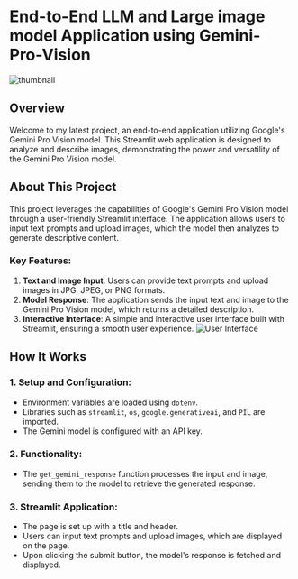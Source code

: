 # End-to-End LLM and Large image model Application using Gemini-Pro-Vision
![thumbnail](https://github.com/ShaikJunaidKaif/DATA-SCIENCE/assets/157692918/61a2ea21-aa8c-4f75-8c13-476c542a6b1c)

## Overview

Welcome to my latest project, an end-to-end application utilizing Google's Gemini Pro Vision model. This Streamlit web application is designed to analyze and describe images, demonstrating the power and versatility of the Gemini Pro Vision model.

## About This Project

This project leverages the capabilities of Google's Gemini Pro Vision model through a user-friendly Streamlit interface. The application allows users to input text prompts and upload images, which the model then analyzes to generate descriptive content.

### Key Features:
1. **Text and Image Input**: Users can provide text prompts and upload images in JPG, JPEG, or PNG formats.
2. **Model Response**: The application sends the input text and image to the Gemini Pro Vision model, which returns a detailed description.
3. **Interactive Interface**: A simple and interactive user interface built with Streamlit, ensuring a smooth user experience.
![User Interface](https://github.com/ShaikJunaidKaif/DATA-SCIENCE/assets/157692918/606c4d1b-7cae-4f63-a0df-47032457cc0e)

## How It Works

### 1. Setup and Configuration:
- Environment variables are loaded using `dotenv`.
- Libraries such as `streamlit`, `os`, `google.generativeai`, and `PIL` are imported.
- The Gemini model is configured with an API key.

### 2. Functionality:
- The `get_gemini_response` function processes the input and image, sending them to the model to retrieve the generated response.

### 3. Streamlit Application:
- The page is set up with a title and header.
- Users can input text prompts and upload images, which are displayed on the page.
- Upon clicking the submit button, the model's response is fetched and displayed.
